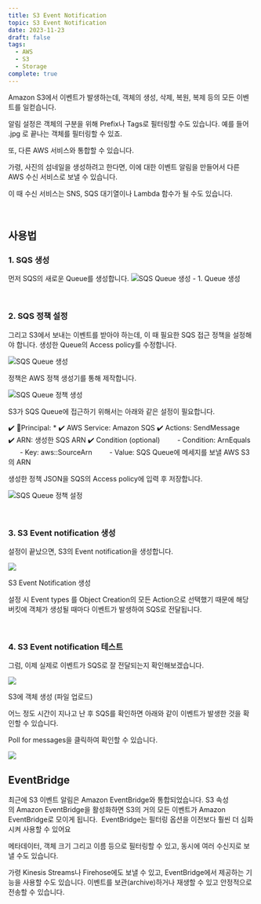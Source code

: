 ```yaml
---
title: S3 Event Notification
topic: S3 Event Notification
date: 2023-11-23
draft: false
tags:
  - AWS
  - S3
  - Storage
complete: true
---
```

Amazon S3에서 이벤트가 발생하는데, 객체의 생성, 삭제, 복원, 복제 등의 모든 이벤트를 일컫습니다.

알림 설정은 객체의 구분을 위해 Prefix나 Tags로 필터링할 수도 있습니다. 예를 들어 .jpg 로 끝나는 객체를 필터링할 수 있죠.

또, 다른 AWS 서비스와 통합할 수 있습니다.

가령, 사진의 섬네일을 생성하려고 한다면, 이에 대한 이벤트 알림을 만들어서 다른 AWS 수신 서비스로 보낼 수 있습니다.

이 때 수신 서비스는 SNS, SQS 대기열이나 Lambda 함수가 될 수도 있습니다.

<br>

##  사용법

### 1. SQS 생성

먼저 SQS의 새로운 Queue를 생성합니다.
![SQS Queue 생성 - 1. Queue 생성](https://blog.kakaocdn.net/dn/I0q5x/btr5Q35zb1E/38xSkI1hRGi1BMM1cbLVvk/img.gif)

<br>


### 2. SQS 정책 설정
그리고 S3에서 보내는 이벤트를 받아야 하는데, 이 때 필요한 SQS 접근 정책을 설정해야 합니다. 생성한 Queue의 Access policy를 수정합니다.

![SQS Queue 생성](https://blog.kakaocdn.net/dn/ml04u/btr59ZtNemf/Qmb7tZaUae18YBWTFNjhG1/img.gif)


정책은 AWS 정책 생성기를 통해 제작합니다. 

![SQS Queue 정책 생성](https://blog.kakaocdn.net/dn/pWHmW/btr5Uj7Nhlk/n4uqvlEwqRbJoOVEqRTAv0/img.gif)

S3가 SQS Queue에 접근하기 위해서는 아래와 같은 설정이 필요합니다.

✔️ Principal: *
✔️ AWS Service: Amazon SQS
✔️ Actions: SendMessage
✔️ ARN: 생성한 SQS ARN
✔️ Condition (optional) 
        - Condition: ArnEquals 
        - Key: aws::SourceArn 
        - Value: SQS Queue에 메세지를 보낼 AWS S3의 ARN

생성한 정책 JSON을 SQS의 Access policy에 입력 후 저장합니다.

![SQS Queue 정책 설정](https://blog.kakaocdn.net/dn/bgJqYg/btr5TrkrPEk/3upz44IeH7EELTdZ7NhVNK/img.gif)


<br>


### 3. S3 Event notification 생성

설정이 끝났으면, S3의 Event notification을 생성합니다.

![](https://blog.kakaocdn.net/dn/DRphC/btr5UlkfsYo/Xtp4EdntrOpVSqdaJMkuRk/img.gif)

S3 Event Notification 생성

설정 시 Event types 를 Object Creation의 모든 Action으로 선택했기 때문에 해당 버킷에 객체가 생성될 때마다 이벤트가 발생하여 SQS로 전달됩니다.

<br>


### 4. S3 Event notification 테스트

그럼, 이제 실제로 이벤트가 SQS로 잘 전달되는지 확인해보겠습니다.

![](https://blog.kakaocdn.net/dn/cLjNlx/btr5Pa5iChB/3QkT2rTrsy9Olwdk1VsdGk/img.gif)

S3에 객체 생성 (파일 업로드)

어느 정도 시간이 지나고 난 후 SQS를 확인하면 아래와 같이 이벤트가 발생한 것을 확인할 수 있습니다.

Poll for messages을 클릭하여 확인할 수 있습니다.

![](https://blog.kakaocdn.net/dn/RUb9F/btr5UlLkEJV/BW463EPdGZ1tuyR4C0Tngk/img.gif)
<br>


## EventBridge
최근에 S3 이벤트 알림은 Amazon EventBridge와 통합되었습니다.
S3 속성의 Amazon EventBridge을 활성화하면 S3의 거의 모든 이벤트가 Amazon EventBridge로 모이게 됩니다. 
EventBridge는 필터링 옵션을 이전보다 훨씬 더 심화시켜 사용할 수 있어요

메타데이터, 객체 크기 그리고 이름 등으로 필터링할 수 있고, 동시에 여러 수신지로 보낼 수도 있습니다.

가령 Kinesis Streams나 Firehose에도 보낼 수 있고, EventBridge에서 제공하는 기능을 사용할 수도 있습니다. 이벤트를 보관(archive)하거나 재생할 수 있고 안정적으로 전송할 수 있습니다.